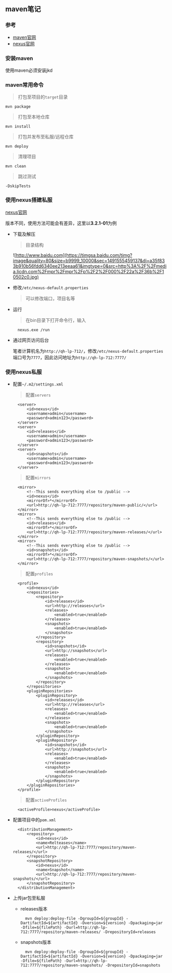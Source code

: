 ## maven笔记 ##

### 参考 ###
- [maven官网](http://maven.apache.org/)
- [nexus官网](http://www.sonatype.org/nexus/)

### 安装maven ###

使用maven必须安装jkd

### maven常用命令 ###

> 打包至项目的```target```目录
	
	mvn package
> 打包至本地仓库
	
	mvn install

> 打包并发布至私服/远程仓库

	mvn deploy
> 清理项目

	mvn clean

> 跳过测试
	
	-DskipTests

### 使用nexus搭建私服 ###

[nexus官网](http://www.sonatype.org/nexus/)

版本不同，使用方法可能会有差异，这里以**3.2.1-01**为例

- 下载及解压

	> 目录结构

	![http://www.baidu.com](https://timgsa.baidu.com/timg?image&quality=80&size=b9999_10000&sec=1491555459137&di=a35f833b910b56fdd6340ee213eeaa61&imgtype=0&src=http%3A%2F%2Fmedia.licdn.com%2Fmpr%2Fmpr%2Fp%2F2%2F000%2F22a%2F36b%2F10502c0.jpg)
- 修改```/etc/nexus-default.properties```

	> 可以修改端口，项目名等

- 运行

	> 在bin目录下打开命令行，输入
	
		nexus.exe /run

- 通过网页访问后台

	笔者计算机名为```http://qh-lp-712/```，修改```/etc/nexus-default.properties```端口号为```7777```，因此访问地址为```http://qh-lp-712:7777/```

### 使用nexus私服 ###

- 配置```~/.m2/settings.xml```

	> 配置```servers```
		
        <server>
            <id>nexus</id>
            <username>admin</username>
            <password>admin123</password>
        </server>
        <server>
            <id>releases</id>
            <username>admin</username>
            <password>admin123</password>
        </server>
        <server>
            <id>snapshots</id>
            <username>admin</username>
            <password>admin123</password>
        </server>

	> 配置```mirrors```
		
        <mirror>
            <!--This sends everything else to /public -->
            <id>nexus</id>
            <mirrorOf>*</mirrorOf>
            <url>http://qh-lp-712:7777/repository/maven-public/</url>
        </mirror>
        <mirror>
            <!--This sends everything else to /public -->
            <id>releases</id>
            <mirrorOf>*</mirrorOf>
            <url>http://qh-lp-712:7777/repository/maven-releases/</url>
        </mirror>
        <mirror>
            <!--This sends everything else to /public -->
            <id>snapshots</id>
            <mirrorOf>*</mirrorOf>
            <url>http://qh-lp-712:7777/repository/maven-snapshots/</url>
        </mirror>

	> 配置```profiles```
		
        <profile>
            <id>nexus</id>
            <repositories>
                <repository>
                    <id>releases</id>
                    <url>http://releases</url>
                    <releases>
                        <enabled>true</enabled>
                    </releases>
                    <snapshots>
                        <enabled>true</enabled>
                    </snapshots>
                </repository>
                <repository>
                    <id>snapshots</id>
                    <url>http://snapshots</url>
                    <releases>
                        <enabled>true</enabled>
                    </releases>
                    <snapshots>
                        <enabled>true</enabled>
                    </snapshots>
                </repository>
            </repositories>
            <pluginRepositories>
                <pluginRepository>
                    <id>releases</id>
                    <url>http://releases</url>
                    <releases>
                        <enabled>true</enabled>
                    </releases>
                    <snapshots>
                        <enabled>true</enabled>
                    </snapshots>
                </pluginRepository>
                <pluginRepository>
                    <id>snapshots</id>
                    <url>http://snapshots</url>
                    <releases>
                        <enabled>true</enabled>
                    </releases>
                    <snapshots>
                        <enabled>true</enabled>
                    </snapshots>
                </pluginRepository>
            </pluginRepositories>
        </profile>

	> 配置```activeProfiles```
		
        <activeProfile>nexus</activeProfile>
        
- 配置项目中的```pom.xml```

		<distributionManagement>
	        <repository>
	            <id>nexus</id>
	            <name>Relteases</name>
	            <url>http://qh-lp-712:7777/repository/maven-releases/</url>
	        </repository>
	        <snapshotRepository>
	            <id>nexus</id>
	            <name>Snapshot</name>
	            <url>http://qh-lp-712:7777/repository/maven-snapshots/</url>
	        </snapshotRepository>
	    </distributionManagement>

- 上传jar包至私服

	- releases版本

			mvn deploy:deploy-file -DgroupId=${groupId} -DartifactId=${artifactId} -Dversion=${version} -Dpackaging=jar -Dfile=${filePath} -Durl=http://qh-lp-712:7777/repository/maven-releases/ -DrepositoryId=releases
	- snapshots版本 
	
			mvn deploy:deploy-file -DgroupId=${groupId} -DartifactId=${artifactId} -Dversion=${version} -Dpackaging=jar -Dfile=${filePath} -Durl=http://qh-lp-712:7777/repository/maven-snapshots/ -DrepositoryId=snapshots